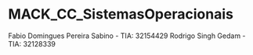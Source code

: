 # MACK_CC_SistemasOperacionais

Fabio Domingues Pereira Sabino - TIA: 32154429
Rodrigo Singh Gedam - TIA: 32128339

